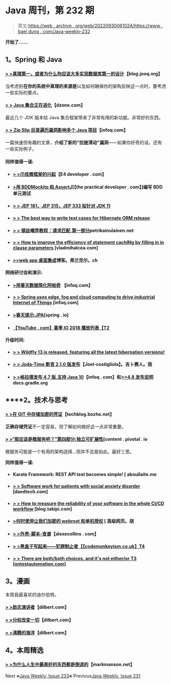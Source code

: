 # Java 周刊，第 232 期

> 原文:[https://web . archive . org/web/20220930061024/https://www . bael dung . com/Java-weekly-232](https://web.archive.org/web/20220930061024/https://www.baeldung.com/java-weekly-232)

**开始了……**

## **1。Spring 和 Java**

#### [**> >真理第一，或者为什么你应该大多实现数据库第一的设计**](https://web.archive.org/web/20220629005149/https://blog.jooq.org/2018/06/06/truth-first-or-why-you-should-mostly-implement-database-first-designs/)【blog.jooq.org】

当考虑到**在你的系统中真理的来源是**以及如何确保你的架构反映这一点时，要考虑一些实际的要点。

#### **[> > Java 集合正在进化](https://web.archive.org/web/20220629005149/https://dzone.com/articles/java-collections-are-evolving)**【dzone.com】

最近几个 JDK 版本给 Java 集合框架带来了非常有用的新功能。非常好的东西。

#### [**> > Zip Slip 目录遍历漏洞影响多个 Java 项目**](https://web.archive.org/web/20220629005149/https://www.infoq.com/news/2018/06/zip-slip)【infoq.com】

一篇快速但有趣的文章，**介绍了新的“拉链滑动”漏洞**——如果你好奇的话，还有一些实际例子。

#### **同样值得一读:**

*   #### [**> >爪哇微框架的兴起**](https://web.archive.org/web/20220629005149/https://www.e4developer.com/2018/06/02/the-rise-of-java-microframeworks/)【E4 developer . com】

*   #### [**>用 BDDMockito 和 AssertJ**](https://web.archive.org/web/20220629005149/https://thepracticaldeveloper.com/2018/05/10/write-bdd-unit-tests-with-bddmockito-and-assertj/)[【the practical developer . com】]编写 BDD 单元测试

*   #### **[> > JEP 181，JEP 315，JEP 333 拟针对 JDK 11](https://web.archive.org/web/20220629005149/https://marxsoftware.blogspot.com/2018/05/jep181-jep315-and-jep333-jdk11.html)**

*   #### [**> > The best way to write test cases for Hibernate ORM release**](https://web.archive.org/web/20220629005149/http://in.relation.to/2018/06/04/best-way-write-hibernate-orm-issue-test-case/)

*   #### [**> >** **钢丝嘲弄教程：请求匹配,第一部分**](https://web.archive.org/web/20220629005149/https://www.petrikainulainen.net/programming/testing/wiremock-tutorial-request-matching-part-one/)petrikainulainen.net

*   #### [**> > How to improve the efficiency of statement cachINg by filling in in clause parameters**](https://web.archive.org/web/20220629005149/https://vladmihalcea.com/improve-statement-caching-efficiency-in-clause-parameter-padding/) [vladmihalcea.com]

*   #### [**>>web app 桌面集成**](https://web.archive.org/web/20220629005149/https://blog.frankel.ch/webapps-desktop-integration/)博客。弗兰克尔。ch

**网络研讨会和演示:**

*   #### [**>用春天数据简化阿帕奇**](https://web.archive.org/web/20220629005149/https://www.infoq.com/presentations/apache-geode-spring-data-annotations) 【infoq.com】

*   #### [**> > Spring uses edge, fog and cloud computing to drive industrial Internet of Things**](https://web.archive.org/web/20220629005149/https://www.infoq.com/presentations/spring-iot-demo) [infoq.com]

*   #### [**>春天提示:JPA**](https://web.archive.org/web/20220629005149/https://spring.io/blog/2018/06/06/spring-tips-jpa)[spring . io]

*   #### [【YouTube . com】春季 IO 2018 播放列表【T2](https://web.archive.org/web/20220629005149/https://www.youtube.com/watch?v=s31kdh7Q7Hc&list=PLe6FX2SlkJdRCNFdhWgpRmJybXafo-Uqk)

**升级时间:**

*   #### [**> > Wildfly 13 is released, featuring all the latest hibernation versions!**](https://web.archive.org/web/20220629005149/http://in.relation.to/2018/05/31/WildFly13IntegratedLatestHibernate/)

*   #### [**> > Joda-Time 断言 2.1.0 版发布**](https://web.archive.org/web/20220629005149/https://joel-costigliola.github.io/assertj/assertj-joda-time.html#assertj-joda-time-2.1.0)【Joel-costigliola】。吉卜赛人。我

*   #### [**> >格拉德发布 4.7 版,支持 Java 10**](https://web.archive.org/web/20220629005149/https://www.infoq.com/news/2018/05/gradle-releases-version-4.7)【infoq . com】和[**>>4.8 发布说明**](https://web.archive.org/web/20220629005149/https://docs.gradle.org/4.8/release-notes.html)docs.gradle.org

## ****2。**技术**与思考

#### [**> >在 GIT 中存储加密的凭证**](https://web.archive.org/web/20220629005149/https://techblog.bozho.net/storing-encrypted-credentials-in-git/)【techblog.bozho.net】

**正确存储凭证**不一定容易，但了解如何做好这一点非常重要。

#### [**> >“那应该是微服务吧？”第四部分:独立可扩展性**](https://web.archive.org/web/20220629005149/https://content.pivotal.io/blog/should-that-be-a-microservice-part-4-independent-scalability)[content . pivotal . io

微服务可能是一个有用的架构选择…但并不总是如此。最好三思。

**同样值得一读:**

*   #### Karate Framework: REST API test becomes simple! [ aboullaite.me

*   #### [**> > Software work for patients with social anxiety disorder**](https://web.archive.org/web/20220629005149/https://daedtech.com/software-jobs-social-anxiety-sufferers/) [daedtech.com]

*   #### [**> > How to measure the reliability of your software in the whole CI/CD workflow**](https://web.archive.org/web/20220629005149/https://blog.takipi.com/how-to-measure-the-reliability-of-your-software-throughout-the-cicd-workflow/) [blog.takipi.com]

*   #### [**>何时使用让我们加密的 webroot 和单机授权**](https://web.archive.org/web/20220629005149/https://advancedweb.hu/2018/06/05/letsencrypt_webroot_vs_standalone/) [ 高级网页。胡

*   #### [**> >外壳-脚本-食谱**](https://web.archive.org/web/20220629005149/https://alexecollins.com/shell-scripting-recipes/)【alexecollins . com】

*   #### [**> >黑盒子写起来——犯罪制止者**【【codemonkeyism.co.uk】T4](https://web.archive.org/web/20220629005149/https://codemonkeyism.co.uk/htb-crimestoppers/)

*   #### [**> > There are both/both choices, and it's not either/or** T3 [ontestautomation.com]](https://web.archive.org/web/20220629005149/https://www.ontestautomation.com/on-choosing-both-and-not-either-or/)

## **3。漫画**

本周我最喜欢的迪尔伯特。

#### [**> >励志演讲者**](https://web.archive.org/web/20220629005149/http://dilbert.com/strip/2018-06-01)【dilbert.com】

#### **[> >分权改变一切](https://web.archive.org/web/20220629005149/http://dilbert.com/strip/2018-06-06)**【dilbert.com】

#### **[> >沸腾的海洋](https://web.archive.org/web/20220629005149/http://dilbert.com/strip/2018-06-05)**【dilbert.com】

## **4。本周精选**

#### **[> >为什么人生中最美好的东西都是倒退的](https://web.archive.org/web/20220629005149/https://markmanson.net/why-the-best-things-in-life-are-all-backwards)**【markmanson.net】

Next **»**[Java Weekly, Issue 233](/web/20220629005149/https://www.baeldung.com/java-weekly-233)**«** Previous[Java Weekly, Issue 231](/web/20220629005149/https://www.baeldung.com/java-weekly-231)